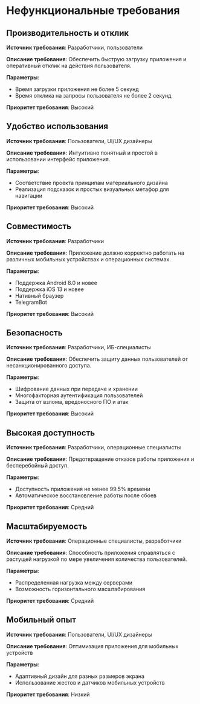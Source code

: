 # Нефункциональные требования
## Производительность и отклик
**Источник требования**: Разработчики, пользователи

**Описание требования**: Обеспечить быструю загрузку приложения и оперативный отклик на действия пользователя.

**Параметры**:
- Время загрузки приложения не более 5 секунд
- Время отклика на запросы пользователя не более 2 секунд

**Приоритет требования**: Высокий

## Удобство использования
**Источник требования**: Пользователи, UI/UX дизайнеры

**Описание требования**: Интуитивно понятный и простой в использовании интерфейс приложения.

**Параметры**:
- Соответствие проекта принципам материального дизайна
- Реализация подсказок и простых визуальных метафор для навигации

**Приоритет требования**: Высокий

## Совместимость
**Источник требования**: Разработчики

**Описание требования**: Приложение должно корректно работать на различных мобильных устройствах и операционных системах.

**Параметры**:
- Поддержка Android 8.0 и новее
- Поддержка iOS 13 и новее
- Нативный браузер
- TelegramBot

**Приоритет требования**: Высокий

## Безопасность
**Источник требования**: Разработчики, ИБ-специалисты

**Описание требования**: Обеспечить защиту данных пользователей от несанкционированного доступа.

**Параметры**:

- Шифрование данных при передаче и хранении
- Многофакторная аутентификация пользователей
- Защита от взлома, вредоносного ПО и атак

**Приоритет требования**: Высокий

## Высокая доступность
**Источник требования**: Разработчики, операционные специалисты

**Описание требования**: Предотвращение отказов работы приложения и бесперебойный доступ.

**Параметры**:
- Доступность приложения не менее 99.5% времени
- Автоматическое восстановление работы после сбоев 

**Приоритет требования**: Средний

## Масштабируемость
**Источник требования**: Операционные специалисты, разработчики

**Описание требования**: Способность приложения справляться с растущей нагрузкой по мере увеличения количества пользователей.

**Параметры**:
- Распределенная нагрузка между серверами
- Возможность горизонтального масштабирования

**Приоритет требования**: Средний

## Мобильный опыт
**Источник требования**: Пользователи, UI/UX дизайнеры

**Описание требования**: Оптимизация приложения для мобильных устройств

**Параметры**:
- Адаптивный дизайн для разных размеров экрана
- Использование жестов и датчиков мобильных устройств

**Приоритет требования**: Низкий
